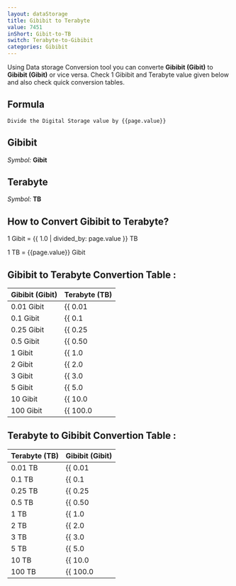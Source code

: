 ```yaml
---
layout: dataStorage
title: Gibibit to Terabyte
value: 7451
inShort: Gibit-to-TB
switch: Terabyte-to-Gibibit
categories: Gibibit
---
```


Using Data storage Conversion tool you can converte **Gibibit (Gibit)** to **Gibibit (Gibit)** or vice versa. Check 1 Gibibit and Terabyte value given below and also check quick conversion tables.

## Formula
`Divide the Digital Storage value by {{page.value}}`

## Gibibit
*Symbol:* **Gibit**

## Terabyte
*Symbol:* **TB**

## How to Convert Gibibit to Terabyte?

1 Gibit = {{ 1.0 | divided_by: page.value }} TB

1 TB = {{page.value}} Gibit


## Gibibit to Terabyte Convertion Table :

| Gibibit (Gibit) | Terabyte (TB) |
| ---- | ---- |
| 0.01 Gibit | {{ 0.01 | divided_by: page.value }} TB |
| 0.1 Gibit | {{ 0.1 | divided_by: page.value }} TB |
| 0.25 Gibit | {{ 0.25 | divided_by: page.value }} TB |
| 0.5 Gibit | {{ 0.50 | divided_by: page.value }} TB |
| 1 Gibit | {{ 1.0 | divided_by: page.value }} TB |
| 2 Gibit | {{ 2.0 | divided_by: page.value }} TB |
| 3 Gibit | {{ 3.0 | divided_by: page.value }} TB |
| 5 Gibit | {{ 5.0 | divided_by: page.value }} TB |
| 10 Gibit | {{ 10.0 | divided_by: page.value }} TB |
| 100 Gibit | {{ 100.0 | divided_by: page.value }} TB |

## Terabyte to Gibibit Convertion Table :

| Terabyte (TB) | Gibibit (Gibit) |
| ---- | ---- |
| 0.01 TB | {{ 0.01 | times: page.value }} Gibit |
| 0.1 TB | {{ 0.1 | times: page.value }} Gibit |
| 0.25 TB | {{ 0.25 | times: page.value }} Gibit |
| 0.5 TB | {{ 0.50 | times: page.value }} Gibit |
| 1 TB | {{ 1.0 | times: page.value }} Gibit |
| 2 TB | {{ 2.0 | times: page.value }} Gibit |
| 3 TB | {{ 3.0 | times: page.value }} Gibit |
| 5 TB | {{ 5.0 | times: page.value }} Gibit |
| 10 TB | {{ 10.0 | times: page.value }} Gibit |
| 100 TB | {{ 100.0 | times: page.value }} Gibit |


<script>
document.getElementById('selectInput')[11].selected = true
document.getElementById('selectOutput')[16].selected = true
</script>
